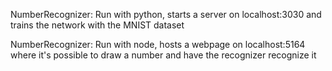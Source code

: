 NumberRecognizer:
Run with python, starts a server on localhost:3030 and trains the network with the MNIST dataset

NumberRecognizer:
Run with node, hosts a webpage on localhost:5164 where it's possible to draw a number and have the recognizer recognize it
